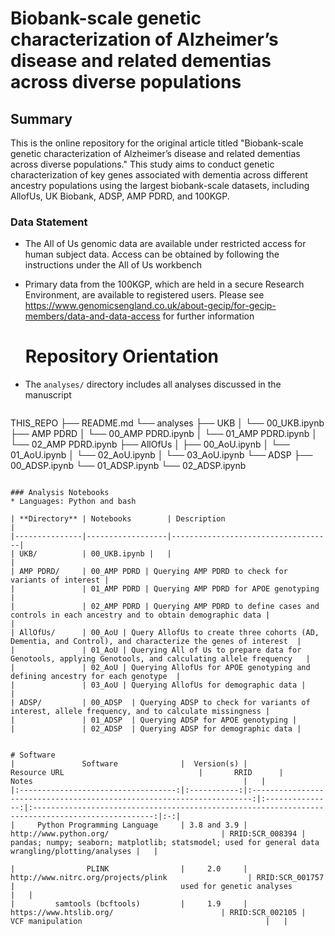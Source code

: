 # Biobank-scale genetic characterization of Alzheimer’s disease and related dementias across diverse populations
## Summary
This is the online repository for the original article titled "Biobank-scale genetic characterization of Alzheimer’s disease and related dementias across diverse populations." This study aims to conduct genetic characterization of key genes associated with dementia across different ancestry populations using the largest biobank-scale datasets, including AllofUs, UK Biobank, ADSP, AMP PDRD, and 100KGP.
### Data Statement 
* The All of Us genomic data are available under restricted access for human subject data. Access can be obtained by following the instructions under the All of Us workbench
* Primary data from the 100KGP, which are held in a secure Research Environment, are available to registered users. Please see https://www.genomicsengland.co.uk/about-gecip/for-gecip-members/data-and-data-access for further information

  # Repository Orientation 
- The `analyses/` directory includes all analyses discussed in the manuscript
  
  ```
THIS_REPO
├── README.md
└── analyses
    ├── UKB
    │   └── 00_UKB.ipynb
    ├── AMP PDRD
    │   └── 00_AMP PDRD.ipynb
    │   └── 01_AMP PDRD.ipynb
    │   └── 02_AMP PDRD.ipynb
    ├── AllOfUs
    │   ├── 00_AoU.ipynb
    │   └── 01_AoU.ipynb
    │   └── 02_AoU.ipynb
    │   └── 03_AoU.ipynb
    └── ADSP
        ├── 00_ADSP.ipynb
        └── 01_ADSP.ipynb
        └── 02_ADSP.ipynb
        
```

### Analysis Notebooks
* Languages: Python and bash

| **Directory** | Notebooks        | Description                        |
|---------------|------------------|------------------------------------|
| UKB/          | 00_UKB.ipynb |   |
|
| AMP PDRD/     | 00_AMP PDRD | Querying AMP PDRD to check for variants of interest |
|               | 01_AMP PDRD | Querying AMP PDRD for APOE genotyping |
|               | 02_AMP PDRD | Querying AMP PDRD to define cases and controls in each ancestry and to obtain demographic data |
|
| AllOfUs/      | 00_AoU | Query AllofUs to create three cohorts (AD, Dementia, and Control), and characterize the genes of interest  |
|               | 01_AoU | Querying All of Us to prepare data for Genotools, applying Genotools, and calculating allele frequency   |
|               | 02_AoU | Querying AllofUs for APOE genotyping and defining ancestry for each genotype  |
|               | 03_AoU | Querying AllofUs for demographic data |
|
| ADSP/         | 00_ADSP  | Querying ADSP to check for variants of interest, allele frequency, and to calculate missingness |
|               | 01_ADSP  | Querying ADSP for APOE genotyping |
|               | 02_ADSP  | Querying ADSP for demographic data |


# Software 
|               Software              |  Version(s) |                              Resource URL                              |       RRID      |                                               Notes                                               |   |
|:-----------------------------------:|:-----------:|:----------------------------------------------------------------------:|:---------------:|:-------------------------------------------------------------------------------------------------:|:-:|
|     Python Programming Language     | 3.8 and 3.9 |                         http://www.python.org/                         | RRID:SCR_008394 | pandas; numpy; seaborn; matplotlib; statsmodel; used for general data wrangling/plotting/analyses |   |

|                PLINK                |     2.0     |                   http://www.nitrc.org/projects/plink                  | RRID:SCR_001757 |                                     used for genetic analyses                                     |   |
|         samtools (bcftools)         |     1.9     |                         https://www.htslib.org/                        | RRID:SCR_002105 |                                          VCF manipulation                                         |   |


